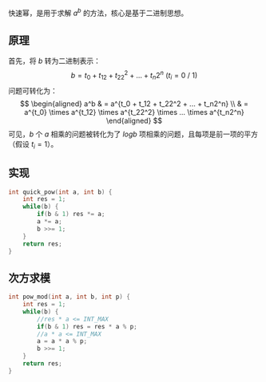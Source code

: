 快速幂，是用于求解 $a^b$ 的方法，核心是基于二进制思想。
## 原理
首先，将 $b$ 转为二进制表示：
$$
b = t_0 + t_12 + t_22^2 + ... + t_n2^n \ (t_i = 0\ /\ 1)
$$
问题可转化为：
$$
\begin{aligned}
a^b
& = a^{t_0 + t_12 + t_22^2 + ... + t_n2^n} \\
& = a^{t_0} \times a^{t_12} \times a^{t_22^2} \times ... \times a^{t_n2^n} 
\end{aligned}
$$
可见，$b$ 个 $a$ 相乘的问题被转化为了 $logb$ 项相乘的问题，且每项是前一项的平方（假设 $t_i = 1$）。

## 实现
```cpp
int quick_pow(int a, int b) {
    int res = 1;
    while(b) {
        if(b & 1) res *= a;
        a *= a;
        b >>= 1;
    }
    return res;
}
```

## 次方求模
```cpp
int pow_mod(int a, int b, int p) {
    int res = 1;
    while(b) {
        //res * a <= INT_MAX
        if(b & 1) res = res * a % p;
        //a * a <= INT_MAX
        a = a * a % p;
        b >>= 1;
    }
    return res;
}
```